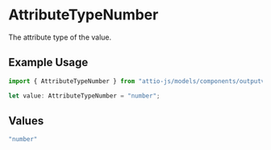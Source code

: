 # AttributeTypeNumber

The attribute type of the value.

## Example Usage

```typescript
import { AttributeTypeNumber } from "attio-js/models/components/outputvalue.js";

let value: AttributeTypeNumber = "number";
```

## Values

```typescript
"number"
```
